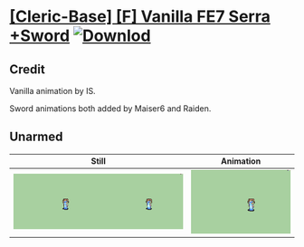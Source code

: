# [\[Cleric-Base\] \[F\] Vanilla FE7 Serra +Sword](./) [![Downlod](https://img.shields.io/badge/Download--red?style=social&logo=github)](https://minhaskamal.github.io/DownGit/#/home?url=https://github.com/Klokinator/FE-Repo/tree/main/Battle%20Animations%2FMagi%20-%20Holy-Type%2F%5BCleric-Base%5D%20%5BF%5D%20Vanilla%20FE7%20Serra%20%2BSword%2F8.%20Unarmed)

## Credit

Vanilla animation by IS.

Sword animations both added by Maiser6 and Raiden.

## Unarmed

| Still | Animation |
| :---: | :-------: |
| ![Unarmed still](./Unarmed_000.png) | ![Unarmed animation](./Unarmed.gif) |

